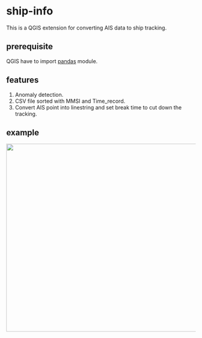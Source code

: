 # ship-info
This is a QGIS extension for converting AIS data to ship tracking.

## prerequisite
QGIS have to import [pandas](https://pandas.pydata.org/) module.

## features
1. Anomaly detection.
2. CSV file sorted with MMSI and Time_record.
3. Convert AIS point into linestring and set break time to cut down the tracking.

## example
<img src="https://imgur.com/qDvvcBp.png" width="700" height="500">
